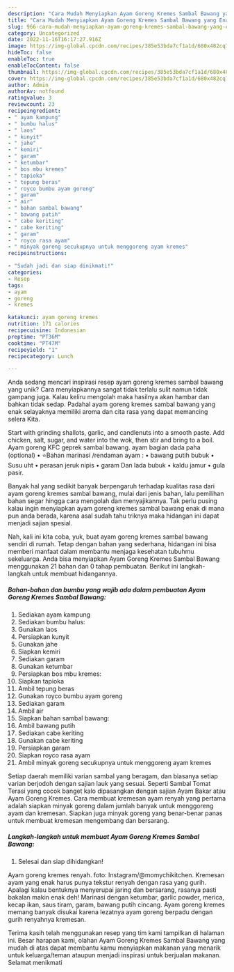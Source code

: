 ```yaml
---
description: "Cara Mudah Menyiapkan Ayam Goreng Kremes Sambal Bawang yang Enak"
title: "Cara Mudah Menyiapkan Ayam Goreng Kremes Sambal Bawang yang Enak"
slug: 966-cara-mudah-menyiapkan-ayam-goreng-kremes-sambal-bawang-yang-enak
category: Uncategorized
date: 2022-11-16T16:17:27.916Z
image: https://img-global.cpcdn.com/recipes/385e53bda7cf1a1d/680x482cq70/ayam-goreng-kremes-sambal-bawang-foto-resep-utama.jpg
hideToc: false
enableToc: true
enableTocContent: false
thumbnail: https://img-global.cpcdn.com/recipes/385e53bda7cf1a1d/680x482cq70/ayam-goreng-kremes-sambal-bawang-foto-resep-utama.jpg
cover: https://img-global.cpcdn.com/recipes/385e53bda7cf1a1d/680x482cq70/ayam-goreng-kremes-sambal-bawang-foto-resep-utama.jpg
author: Admin
authorAv: notfound
ratingvalue: 3
reviewcount: 23
recipeingredient:
- " ayam kampung"
- " bumbu halus"
- " laos"
- " kunyit"
- " jahe"
- " kemiri"
- " garam"
- " ketumbar"
- " bos mbu kremes"
- " tapioka"
- " tepung beras"
- " royco bumbu ayam goreng"
- " garam"
- " air"
- " bahan sambal bawang"
- " bawang putih"
- " cabe keriting"
- " cabe keriting"
- " garam"
- " royco rasa ayam"
- " minyak goreng secukupnya untuk menggoreng ayam kremes"
recipeinstructions:

- "Sudah jadi dan siap dinikmati!"
categories:
- Resep
tags:
- ayam
- goreng
- kremes

katakunci: ayam goreng kremes 
nutrition: 171 calories
recipecuisine: Indonesian
preptime: "PT36M"
cooktime: "PT47M"
recipeyield: "1"
recipecategory: Lunch

---
```





Anda sedang mencari inspirasi resep ayam goreng kremes sambal bawang yang unik? Cara menyiapkannya sangat tidak terlalu sulit namun tidak gampang juga. Kalau keliru mengolah maka hasilnya akan hambar dan bahkan tidak sedap. Padahal ayam goreng kremes sambal bawang yang enak selayaknya memiliki aroma dan cita rasa yang dapat memancing selera Kita.





Start with grinding shallots, garlic, and candlenuts into a smooth paste. Add chicken, salt, sugar, and water into the wok, then stir and bring to a boil. Ayam goreng KFC geprek sambal bawang. ayam bagian dada paha (optional) • ⭐Bahan marinasi /rendaman ayam : • bawang putih bubuk • Susu uht • perasan jeruk nipis • garam Dan lada bubuk • kaldu jamur • gula pasir.

Banyak hal yang sedikit banyak berpengaruh terhadap kualitas rasa dari ayam goreng kremes sambal bawang, mulai dari jenis bahan, lalu pemilihan bahan segar hingga cara mengolah dan menyajikannya. Tak perlu pusing kalau ingin menyiapkan ayam goreng kremes sambal bawang enak di mana pun anda berada, karena asal sudah tahu triknya maka hidangan ini dapat menjadi sajian spesial.






Nah, kali ini kita coba, yuk, buat ayam goreng kremes sambal bawang sendiri di rumah. Tetap dengan bahan yang sederhana, hidangan ini bisa memberi manfaat dalam membantu menjaga kesehatan tubuhmu sekeluarga. Anda bisa menyiapkan Ayam Goreng Kremes Sambal Bawang menggunakan 21 bahan dan 0 tahap pembuatan. Berikut ini langkah-langkah untuk membuat hidangannya.

<!--inarticleads1-->

##### Bahan-bahan dan bumbu yang wajib ada dalam pembuatan Ayam Goreng Kremes Sambal Bawang:

1. Sediakan  ayam kampung
1. Sediakan  bumbu halus:
1. Gunakan  laos
1. Persiapkan  kunyit
1. Gunakan  jahe
1. Siapkan  kemiri
1. Sediakan  garam
1. Gunakan  ketumbar
1. Persiapkan  bos mbu kremes:
1. Siapkan  tapioka
1. Ambil  tepung beras
1. Gunakan  royco bumbu ayam goreng
1. Sediakan  garam
1. Ambil  air
1. Siapkan  bahan sambal bawang:
1. Ambil  bawang putih
1. Sediakan  cabe keriting
1. Gunakan  cabe keriting
1. Persiapkan  garam
1. Siapkan  royco rasa ayam
1. Ambil  minyak goreng secukupnya untuk menggoreng ayam kremes


Setiap daerah memiliki varian sambal yang beragam, dan biasanya setiap varian berjodoh dengan sajian lauk yang sesuai. Seperti Sambal Tomat Terasi yang cocok banget kalo dipasangkan dengan sajian Ayam Bakar atau Ayam Goreng Kremes. Cara membuat kremesan ayam renyah yang pertama adalah siapkan minyak goreng dalam jumlah banyak untuk menggoreng ayam dan kremesan. Siapkan juga minyak goreng yang benar-benar panas untuk membuat kremesan mengembang dan bersarang. 

<!--inarticleads2-->

##### Langkah-langkah untuk membuat Ayam Goreng Kremes Sambal Bawang:


1. Selesai dan siap dihidangkan!

Ayam goreng kremes renyah. foto: Instagram/@momychikitchen. Kremesan ayam yang enak harus punya tekstur renyah dengan rasa yang gurih. Apalagi kalau bentuknya menyerupai jaring dan bersarang, rasanya pasti bakalan makin enak deh! Marinasi dengan ketumbar, garlic powder, merica, kecap ikan, saus tiram, garam, bawang putih cincang. Ayam goreng kremes memang banyak disukai karena lezatnya ayam goreng berpadu dengan gurih renyahnya kremesan. 

Terima kasih telah menggunakan resep yang tim kami tampilkan di halaman ini. Besar harapan kami, olahan Ayam Goreng Kremes Sambal Bawang yang mudah di atas dapat membantu kamu menyiapkan makanan yang menarik untuk keluarga/teman ataupun menjadi inspirasi untuk berjualan makanan. Selamat menikmati
